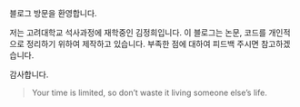 
블로그 방문을 환영합니다.

저는 고려대학교 석사과정에 재학중인 김정희입니다.
이 블로그는 논문, 코드를 개인적으로 정리하기 위하여 제작하고 있습니다.
부족한 점에 대하여 피드백 주시면 참고하겠습니다.

감사합니다. 

> Your time is limited, so don’t waste it living someone else’s life. 